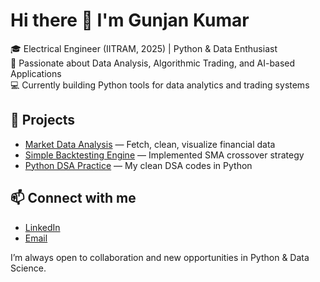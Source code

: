 # Hi there 👋 I'm Gunjan Kumar  

🎓 Electrical Engineer (IITRAM, 2025) | Python & Data Enthusiast  
🔬 Passionate about Data Analysis, Algorithmic Trading, and AI-based Applications  
💻 Currently building Python tools for data analytics and trading systems  

## 📌 Projects
- [Market Data Analysis](https://github.com/yourusername/market-data-analysis) — Fetch, clean, visualize financial data  
- [Simple Backtesting Engine](https://github.com/yourusername/simple-backtesting-engine) — Implemented SMA crossover strategy  
- [Python DSA Practice](https://github.com/yourusername/python-dsa-practice) — My clean DSA codes in Python  

## 📫 Connect with me  
- [LinkedIn](https://www.linkedin.com/in/gunjan-kumar-478632240)  
- [Email](mailto:gunjan269kumar@gmail.com)  



I’m always open to collaboration and new opportunities in Python & Data Science. 
